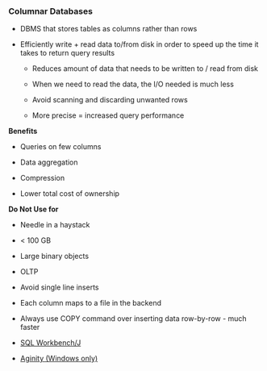 ### Columnar Databases

* DBMS that stores tables as columns rather than rows

* Efficiently write + read data to/from disk in order to speed up the time it takes to return query results

    * Reduces amount of data that needs to be written to / read from disk

    * When we need to read the data, the I/O needed is much less

    * Avoid scanning and discarding unwanted rows

    * More precise = increased query performance 

**Benefits**

* Queries on few columns

* Data aggregation

* Compression

* Lower total cost of ownership

**Do Not Use for**

* Needle in a haystack

* < 100 GB

* Large binary objects

* OLTP

* Avoid single line inserts

* Each column maps to a file in the backend

* Always use COPY command over inserting data row-by-row - much faster

* [SQL Workbench/J](http://www.sql-workbench.net/)

* [Aginity (Windows only)](https://www.aginity.com/redshift/)

